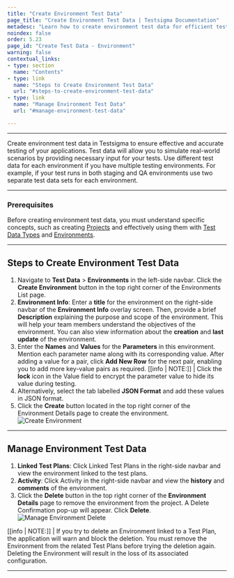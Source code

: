 ```yaml
---
title: "Create Environment Test Data"
page_title: "Create Environment Test Data | Testsigma Documentation"
metadesc: "Learn how to create environment test data for efficient testing. Follow our guide to streamline your test process and ensure accurate results in Testsigma."
noindex: false
order: 5.23
page_id: "Create Test Data - Environment"
warning: false
contextual_links:
- type: section
  name: "Contents"
- type: link
  name: "Steps to Create Environment Test Data"
  url: "#steps-to-create-environment-test-data"
- type: link
  name: "Manage Environment Test Data"
  url: "#manage-environment-test-data"

---
```


---

Create environment test data in Testsigma to ensure effective and accurate testing of your applications. Test data will allow you to simulate real-world scenarios by providing necessary input for your tests. Use different test data for each environment if you have multiple testing environments. For example, if your test runs in both staging and QA environments use two separate test data sets for each environment.

---

### **Prerequisites**

Before creating environment test data, you must understand specific concepts, such as creating [Projects](https://testsigma.com/docs/projects/overview/) and effectively using them with [Test Data Types](https://testsigma.com/docs/test-data/types/overview/) and [Environments](https://testsigma.com/docs/test-data/types/environment/).

---

## **Steps to Create Environment Test Data**

1. Navigate to **Test Data** > **Environments** in the left-side navbar. Click the **Create Environment** button in the top right corner of the Environments List page.
2. **Environment Info**: Enter a **title** for the environment on the right-side navbar of the **Environment Info** overlay screen. Then, provide a brief **Description** explaining the purpose and scope of the environment. This will help your team members understand the objectives of the environment. You can also view information about the **creation** and **last update** of the environment.
3. Enter the **Names** and **Values** for the **Parameters** in this environment. Mention each parameter name along with its corresponding value. After adding a value for a pair, click **Add New Row** for the next pair, enabling you to add more key-value pairs as required.
[[info | NOTE:]]
| Click the **lock** icon in the Value field to encrypt the parameter value to hide its value during testing.
4. Alternatively, select the tab labelled **JSON Format** and add these values in JSON format.
5. Click the **Create** button located in the top right corner of the Environment Details page to create the environment. ![Create Environment](https://s3.amazonaws.com/static-docs.testsigma.com/new_images/projects/applications/create_environment_ts.gif)

---

## **Manage Environment Test Data**

1. **Linked Test Plans**: Click Linked Test Plans in the right-side navbar and view the environment linked to the test plans.
2. **Activity**: Click Activity in the right-side navbar and view the **history** and **comments** of the environment.
3. Click the **Delete** button in the top right corner of the **Environment Details** page to remove the environment from the project. A Delete Confirmation pop-up will appear. Click **Delete**. ![Manage Environment Delete](https://s3.amazonaws.com/static-docs.testsigma.com/new_images/projects/applications/manage_environment_ts.gif)

[[info | NOTE:]]
| If you try to delete an Environment linked to a Test Plan, the application will warn and block the deletion. You must remove the Environment from the related Test Plans before trying the deletion again. Deleting the Environment will result in the loss of its associated configuration.

---
